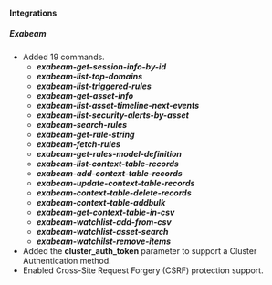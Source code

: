 
#### Integrations
##### Exabeam
- Added 19 commands.
    - ***exabeam-get-session-info-by-id***
    - ***exabeam-list-top-domains***
    - ***exabeam-list-triggered-rules***
    - ***exabeam-get-asset-info***
    - ***exabeam-list-asset-timeline-next-events***
    - ***exabeam-list-security-alerts-by-asset***
    - ***exabeam-search-rules***
    - ***exabeam-get-rule-string***
    - ***exabeam-fetch-rules***
    - ***exabeam-get-rules-model-definition***
    - ***exabeam-list-context-table-records***
    - ***exabeam-add-context-table-records***
    - ***exabeam-update-context-table-records***
    - ***exabeam-context-table-delete-records***
    - ***exabeam-context-table-addbulk***
    - ***exabeam-get-context-table-in-csv***
    - ***exabeam-watchlist-add-from-csv***
    - ***exabeam-watchlist-asset-search***
    - ***exabeam-watchilst-remove-items***
- Added the **cluster_auth_token** parameter to support a Cluster Authentication method.
- Enabled Cross-Site Request Forgery (CSRF) protection support.

